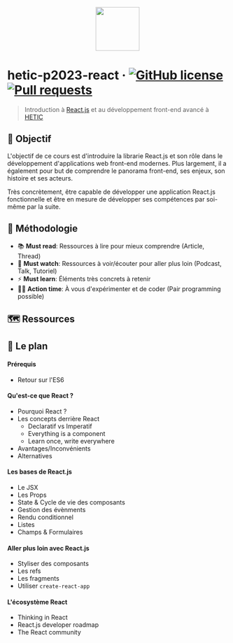 <p align="center"><img src="https://github.com/greeeg/hetic-p2023-react/blob/master/assets/react-logo.png" width="100" /></p>

# hetic-p2023-react &middot; [![GitHub license](https://img.shields.io/badge/license-MIT-blue.svg)](https://github.com/greeeg/hetic-p2023-react/blob/master/LICENSE) [![Pull requests](https://img.shields.io/badge/PRs-welcome-brightgreen.svg)](https://github.com/greeeg/hetic-p2023-react/pulls)

> Introduction à [React.js](http://reactjs.org/) et au développement front-end avancé à [HETIC](https://www.hetic.net/)

## 🎯 Objectif

L'objectif de ce cours est d'introduire la librarie React.js et son rôle dans le développement d'applications web front-end modernes. Plus largement, il a également pour but de comprendre le panorama front-end, ses enjeux, son histoire et ses acteurs.

Très concrètement, être capable de développer une application React.js fonctionnelle et être en mesure de développer ses compétences par soi-même par la suite.

## 📐 Méthodologie

- 📚 **Must read**: Ressources à lire pour mieux comprendre (Article, Thread)
- 🍿 **Must watch**: Ressources à voir/écouter pour aller plus loin (Podcast, Talk, Tutoriel)
- ⚡️ **Must learn**: Éléments très concrets à retenir
- 👨‍🔬 **Action time**: À vous d'expérimenter et de coder (Pair programming possible)

## 🗺 Ressources

## 🏁 Le plan

#### Prérequis

- Retour sur l'ES6

#### Qu'est-ce que React ?

- Pourquoi React ?
- Les concepts derrière React
  - Declaratif vs Imperatif
  - Everything is a component
  - Learn once, write everywhere
- Avantages/Inconvénients
- Alternatives

#### Les bases de React.js

- Le JSX
- Les Props
- State & Cycle de vie des composants
- Gestion des évènments
- Rendu conditionnel
- Listes
- Champs & Formulaires

#### Aller plus loin avec React.js

- Styliser des composants
- Les refs
- Les fragments
- Utiliser `create-react-app`

#### L'écosystème React

- Thinking in React
- React.js developer roadmap
- The React community

